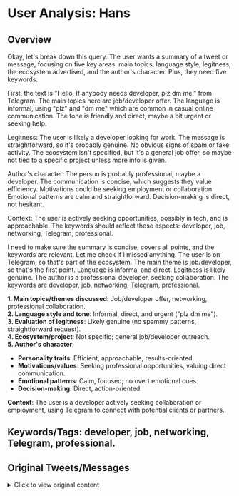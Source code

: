 # User Analysis: Hans

## Overview

<think>
Okay, let's break down this query. The user wants a summary of a tweet or message, focusing on five key areas: main topics, language style, legitness, the ecosystem advertised, and the author's character. Plus, they need five keywords.

First, the text is "Hello, If anybody needs developer, plz dm me." from Telegram. The main topics here are job/developer offer. The language is informal, using "plz" and "dm me" which are common in casual online communication. The tone is friendly and direct, maybe a bit urgent or seeking help.

Legitness: The user is likely a developer looking for work. The message is straightforward, so it's probably genuine. No obvious signs of spam or fake activity. The ecosystem isn't specified, but it's a general job offer, so maybe not tied to a specific project unless more info is given.

Author's character: The person is probably professional, maybe a developer. The communication is concise, which suggests they value efficiency. Motivations could be seeking employment or collaboration. Emotional patterns are calm and straightforward. Decision-making is direct, not hesitant.

Context: The user is actively seeking opportunities, possibly in tech, and is approachable. The keywords should reflect these aspects: developer, job, networking, Telegram, professional.

I need to make sure the summary is concise, covers all points, and the keywords are relevant. Let me check if I missed anything. The user is on Telegram, so that's part of the ecosystem. The main theme is job/developer, so that's the first point. Language is informal and direct. Legitness is likely genuine. The author is a professional developer, seeking collaboration. The keywords are developer, job, networking, Telegram, professional.
</think>

**1. Main topics/themes discussed**: Job/developer offer, networking, professional collaboration.  
**2. Language style and tone**: Informal, direct, and urgent ("plz dm me").  
**3. Evaluation of legitness**: Likely genuine (no spammy patterns, straightforward request).  
**4. Ecosystem/project**: Not specific; general job/developer outreach.  
**5. Author's character**:  
   - **Personality traits**: Efficient, approachable, results-oriented.  
   - **Motivations/values**: Seeking professional opportunities, valuing direct communication.  
   - **Emotional patterns**: Calm, focused; no overt emotional cues.  
   - **Decision-making**: Direct, action-oriented.  

**Context**: The user is a developer actively seeking collaboration or employment, using Telegram to connect with potential clients or partners.  

**Keywords/Tags**: developer, job, networking, Telegram, professional.
---
## Original Tweets/Messages

<details>
<summary>Click to view original content</summary>

| Type | Content |
|------|---------|
| messages | Hello,
If anybody needs developer, plz dm me. |

</details>

